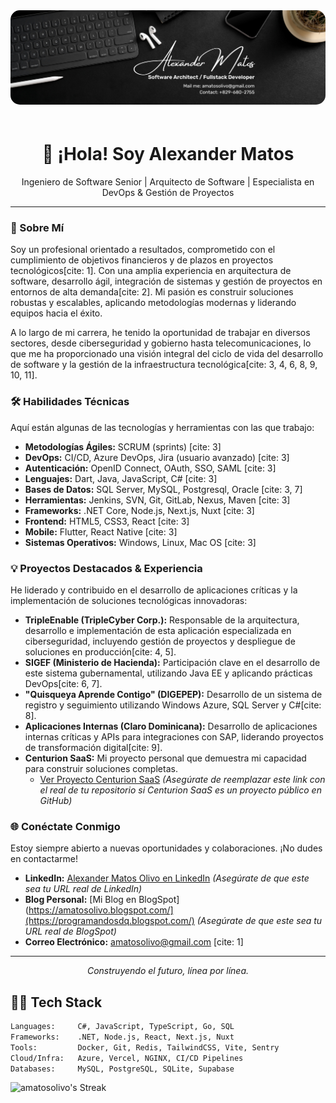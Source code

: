 <div align="center">
  <img src="https://github.com/amatosolivo/amatosolivo/blob/main/banner.jpg" alt="Tecnología y Código" width="1500px" style="border-radius: 15px; margin-bottom: 20px;">
</div>

<h1 align="center">👋 ¡Hola! Soy Alexander Matos</h1>
<p align="center">
  Ingeniero de Software Senior | Arquitecto de Software | Especialista en DevOps & Gestión de Proyectos
</p>

---

### 🚀 Sobre Mí

Soy un profesional orientado a resultados, comprometido con el cumplimiento de objetivos financieros y de plazos en proyectos tecnológicos[cite: 1]. Con una amplia experiencia en arquitectura de software, desarrollo ágil, integración de sistemas y gestión de proyectos en entornos de alta demanda[cite: 2]. Mi pasión es construir soluciones robustas y escalables, aplicando metodologías modernas y liderando equipos hacia el éxito.

A lo largo de mi carrera, he tenido la oportunidad de trabajar en diversos sectores, desde ciberseguridad y gobierno hasta telecomunicaciones, lo que me ha proporcionado una visión integral del ciclo de vida del desarrollo de software y la gestión de la infraestructura tecnológica[cite: 3, 4, 6, 8, 9, 10, 11].

### 🛠️ Habilidades Técnicas

Aquí están algunas de las tecnologías y herramientas con las que trabajo:

* **Metodologías Ágiles:** SCRUM (sprints) [cite: 3]
* **DevOps:** CI/CD, Azure DevOps, Jira (usuario avanzado) [cite: 3]
* **Autenticación:** OpenID Connect, OAuth, SSO, SAML [cite: 3]
* **Lenguajes:** Dart, Java, JavaScript, C# [cite: 3]
* **Bases de Datos:** SQL Server, MySQL, Postgresql, Oracle [cite: 3, 7]
* **Herramientas:** Jenkins, SVN, Git, GitLab, Nexus, Maven [cite: 3]
* **Frameworks:** .NET Core, Node.js, Next.js, Nuxt [cite: 3]
* **Frontend:** HTML5, CSS3, React [cite: 3]
* **Mobile:** Flutter, React Native [cite: 3]
* **Sistemas Operativos:** Windows, Linux, Mac OS [cite: 3]

### 💡 Proyectos Destacados & Experiencia

He liderado y contribuido en el desarrollo de aplicaciones críticas y la implementación de soluciones tecnológicas innovadoras:

* **TripleEnable (TripleCyber Corp.):** Responsable de la arquitectura, desarrollo e implementación de esta aplicación especializada en ciberseguridad, incluyendo gestión de proyectos y despliegue de soluciones en producción[cite: 4, 5].
* **SIGEF (Ministerio de Hacienda):** Participación clave en el desarrollo de este sistema gubernamental, utilizando Java EE y aplicando prácticas DevOps[cite: 6, 7].
* **"Quisqueya Aprende Contigo" (DIGEPEP):** Desarrollo de un sistema de registro y seguimiento utilizando Windows Azure, SQL Server y C#[cite: 8].
* **Aplicaciones Internas (Claro Dominicana):** Desarrollo de aplicaciones internas críticas y APIs para integraciones con SAP, liderando proyectos de transformación digital[cite: 9].
* **Centurion SaaS:** Mi proyecto personal que demuestra mi capacidad para construir soluciones completas.
    * [Ver Proyecto Centurion SaaS](https://amatosolivo.github.io/centurion-documentation/) *(Asegúrate de reemplazar este link con el real de tu repositorio si Centurion SaaS es un proyecto público en GitHub)*

### 🌐 Conéctate Conmigo

Estoy siempre abierto a nuevas oportunidades y colaboraciones. ¡No dudes en contactarme!

* **LinkedIn:** [Alexander Matos Olivo en LinkedIn](www.linkedin.com/in/alexander-matos-olivo-71870529) *(Asegúrate de que este sea tu URL real de LinkedIn)*
* **Blog Personal:** [Mi Blog en BlogSpot](https://amatosolivo.blogspot.com/](https://programandosdq.blogspot.com/) *(Asegúrate de que este sea tu URL real de BlogSpot)*
* **Correo Electrónico:** amatosolivo@gmail.com [cite: 1]

---
<p align="center">
  <i>Construyendo el futuro, línea por línea.</i>
</p>

## 👨‍💻 Tech Stack

```bash
Languages:     C#, JavaScript, TypeScript, Go, SQL  
Frameworks:    .NET, Node.js, React, Next.js, Nuxt  
Tools:         Docker, Git, Redis, TailwindCSS, Vite, Sentry  
Cloud/Infra:   Azure, Vercel, NGINX, CI/CD Pipelines  
Databases:     MySQL, PostgreSQL, SQLite, Supabase
```

![amatosolivo's Streak](https://github-readme-streak-stats.herokuapp.com/?user=amatosolivo&theme=vue-dark&hide_border=true)

